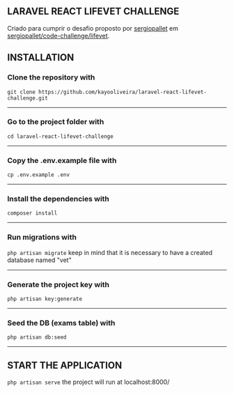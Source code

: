 ## LARAVEL REACT LIFEVET CHALLENGE

<p>Criado para cumprir o desafio proposto por <a href="https://github.com/sergiopallet">sergiopallet</a> em <a href="https://github.com/sergiopallet/code-challenge-lifevet">sergiopallet/code-challenge/lifevet</a>.</p>

## INSTALLATION

<h3>Clone the repository with</h3>
<code>git clone https://github.com/kayooliveira/laravel-react-lifevet-challenge.git</code>
<hr>
<h3>Go to the project folder with</h3>
<code>cd laravel-react-lifevet-challenge</code>
<hr>
<h3>Copy the .env.example file with</h3>
<code>cp .env.example .env</code>
<hr>
<h3>Install the dependencies with</h3>
<code>composer install</code>
<hr>
<h3>Run migrations with</h3>
<code>php artisan migrate</code>
<span>keep in mind that it is necessary to have a created database named "vet"</span>
<hr>
<h3>Generate the project key with</h3>
<code>php artisan key:generate</code>
<hr>
<h3>Seed the DB (exams table) with</h3>
<code>php artisan db:seed</code>
<hr>

## START THE APPLICATION

<code>php artisan serve</code>
<span>the project will run at localhost:8000/</span>


